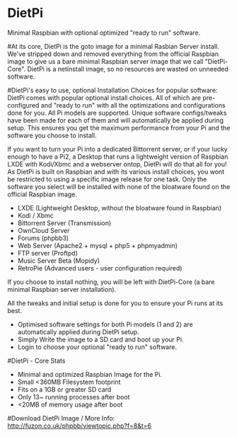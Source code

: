 # DietPi
Minimal Raspbian with optional optimized "ready to run" software.

#At its core, DietPi is the goto image for a minimal Rasbian Server install. 
We've stripped down and removed everything from the official Raspbian image to give us a bare minimal Raspbian server image that we call "DietPi-Core".
DietPi is a netinstall image, so no resources are wasted on unneeded software. 

#DietPi's easy to use, optional Installation Choices for popular software:
DietPi comes with popular optional install choices. All of which are pre-configured and "ready to run" with all the optimizations and configurations done for you. 
All Pi models are supported. Unique software configs/tweaks have been made for each of them and will automatically be applied during setup. 
This ensures you get the maximum performance from your Pi and the software you choose to install.

If you want to turn your Pi into a dedicated Bittorrent server, or if your lucky enough to have a Pi2, a Desktop that runs a lightweight version of Raspbian LXDE with Kodi/Xbmc and a webserver ontop, DietPi will do that all for you!
As DietPi is built on Raspbian and with its various install choices, you wont be restricted to using a specific image release for one task.
Only the software you select will be installed with none of the bloatware found on the official Raspbian image.
- LXDE (Lightweight Desktop, without the bloatware found in Raspbian)
- Kodi / Xbmc
- Bittorrent Server (Transmission)
- OwnCloud Server
- Forums (phpbb3)
- Web Server (Apache2 + mysql + php5 + phpmyadmin)
- FTP server (Proftpd)
- Music Server Beta (Mopidy)
- RetroPie (Advanced users - user configuration required)

If you choose to install nothing, you will be left with DietPi-Core (a bare minimal Raspbian server installation).

All the tweaks and initial setup is done for you to ensure your Pi runs at its best.
- Optimised software settings for both Pi models (1 and 2) are automatically applied during DietPi setup.
- Simply Write the image to a SD card and boot up your Pi.
- Login to choose your optional "ready to run" software.

#DietPi - Core Stats
- Minimal and optimized Raspbian Image for the Pi.
- Small <360MB Filesystem footprint
- Fits on a 1GB or greater SD card
- Only 13~ running processes after boot
- <20MB of memory usage after boot

#Download DietPi Image / More Info:
http://fuzon.co.uk/phpbb/viewtopic.php?f=8&t=6
